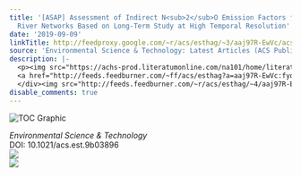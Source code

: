 ```yaml
---
title: '[ASAP] Assessment of Indirect N<sub>2</sub>O Emission Factors from Agricultural
  River Networks Based on Long-Term Study at High Temporal Resolution'
date: '2019-09-09'
linkTitle: http://feedproxy.google.com/~r/acs/esthag/~3/aaj97R-EwVc/acs.est.9b03896
source: 'Environmental Science & Technology: Latest Articles (ACS Publications)'
description: |-
  <p><img src="https://achs-prod.literatumonline.com/na101/home/literatum/publisher/achs/journals/content/esthag/0/esthag.ahead-of-print/acs.est.9b03896/20190909/images/medium/es9b03896_0006.gif" alt="TOC Graphic"/></p><div><cite>Environmental Science & Technology</cite></div><div>DOI: 10.1021/acs.est.9b03896</div><div class="feedflare">
  <a href="http://feeds.feedburner.com/~ff/acs/esthag?a=aaj97R-EwVc:fyqSClXOkGQ:yIl2AUoC8zA"><img src="http://feeds.feedburner.com/~ff/acs/esthag?d=yIl2AUoC8zA" border="0"></img></a>
  </div><img src="http://feeds.feedburner.com/~r/acs/esthag/~4/aaj97R-EwVc" ...
disable_comments: true
---
```

<p><img src="https://achs-prod.literatumonline.com/na101/home/literatum/publisher/achs/journals/content/esthag/0/esthag.ahead-of-print/acs.est.9b03896/20190909/images/medium/es9b03896_0006.gif" alt="TOC Graphic"/></p><div><cite>Environmental Science & Technology</cite></div><div>DOI: 10.1021/acs.est.9b03896</div><div class="feedflare">
<a href="http://feeds.feedburner.com/~ff/acs/esthag?a=aaj97R-EwVc:fyqSClXOkGQ:yIl2AUoC8zA"><img src="http://feeds.feedburner.com/~ff/acs/esthag?d=yIl2AUoC8zA" border="0"></img></a>
</div><img src="http://feeds.feedburner.com/~r/acs/esthag/~4/aaj97R-EwVc" ...